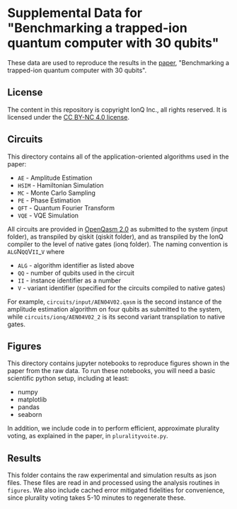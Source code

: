 # Supplemental Data for "Benchmarking a trapped-ion quantum computer with 30 qubits"

These data are used to reproduce the results in the [paper](https://arxiv.org/abs/2308.05071), "Benchmarking a trapped-ion quantum computer with 30 qubits". 

## License
The content in this repository is copyright IonQ Inc., all rights reserved. It is licensed under the [CC BY-NC 4.0 license](https://creativecommons.org/licenses/by-nc/4.0/legalcode.en).

## Circuits
This directory contains all of the application-oriented algorithms used in the paper: 
- `AE` - Amplitude Estimation
- `HSIM` - Hamiltonian Simulation
- `MC` - Monte Carlo Sampling
- `PE` - Phase Estimation
- `QFT` - Quantum Fourier Transform
- `VQE` - VQE Simulation

All circuits are provided in [OpenQasm 2.0](https://github.com/openqasm/openqasm/tree/OpenQASM2.x) as submitted to the system (input folder), as transpiled by qiskit (qiskit folder), and as transpiled by the IonQ compiler to the level of native gates (ionq folder). The naming convention is `ALG`N`QQ`V`II`_`V` where
- `ALG` - algorithm identifier as listed above
- `QQ` - number of qubits used in the circuit
- `II` - instance identifier as a number
- `V` - variant identifier (specified for the circuits compiled to native gates)

For example, `circuits/input/AEN04V02.qasm` is the second instance of the amplitude estimation algorithm on four qubits as submitted to the system, while `circuits/ionq/AEN04V02_2` is its second variant transpilation to native gates.

## Figures
This directory contains jupyter notebooks to reproduce figures shown in the paper from the raw data. To run these notebooks, you will need a basic scientific python setup, including at least:
- numpy
- matplotlib
- pandas
- seaborn

In addition, we include code in to perform efficient, approximate plurality voting, as explained in the paper, in `pluralityvoite.py`. 

## Results
This folder contains the raw experimental and simulation results as json files. These files are read in and processed using the analysis routines in `figures`. We also include cached error mitigated fidelities for convenience, since plurality voting takes 5-10 minutes to regenerate these.
